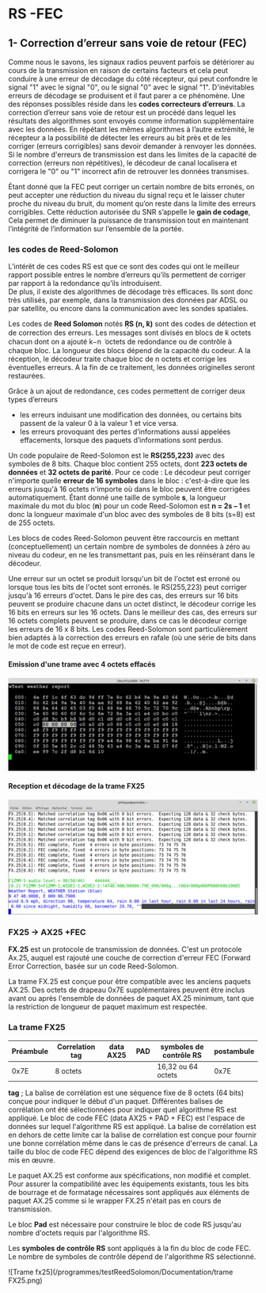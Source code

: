 ﻿# RS -FEC 

## 1- **Correction d’erreur sans voie de retour (FEC)**

Comme nous le savons, les signaux radios peuvent parfois se détériorer au cours de la transmission en raison de certains facteurs et cela peut conduire à une erreur de décodage du côté récepteur, qui peut confondre le signal "1" avec le signal "0", ou le signal "0" avec le signal "1". D'inévitables erreurs de décodage  se  produisent   et  il  faut  parer  a  ce  phénomène.  Une  des  réponses possibles réside dans les **codes correcteurs d’erreurs**.
La correction d’erreur sans voie de retour est un procédé dans lequel les résultats des algorithmes sont envoyés comme information supplémentaire avec les données. En répétant les mêmes algorithmes à l’autre extrémité, le récepteur a la possibilité de détecter les erreurs au bit près et de les corriger (erreurs corrigibles) sans devoir demander à renvoyer les données.
Si le nombre d'erreurs de transmission est dans les limites de la capacité de correction (erreurs non répétitives), le décodeur de canal localisera et corrigera le "0" ou "1" incorrect afin de retrouver les données transmises.

Étant donné  que la FEC peut corriger un certain nombre de bits erronés, on peut accepter une réduction du niveau du signal reçu et le laisser chuter proche du niveau du bruit, du moment qu’on reste dans la limite des erreurs corrigibles. Cette réduction autorisée du SNR s’appelle le **gain de codage**, Cela permet de  diminuer la puissance de transmission tout en maintenant l’intégrité de l’information sur l’ensemble de la portée. 


### les  codes de Reed-Solomon
L’intérêt  de  ces  codes  RS est  que  ce  sont  des  codes  qui ont le meilleur rapport possible entres le nombre d’erreurs  qu’ils permettent de corriger par rapport à la redondance qu’ils introduisent.  
De  plus,  il  existe  des  algorithmes  de  décodage  très  efficaces.  Ils  sont  donc  très utilisés, par exemple, dans la transmission des données par ADSL ou par satellite, ou encore dans  la communication avec les sondes spatiales.

Les codes de **Reed Solomon** notés ܴܵ**RS (n, ݇k)** sont des codes de détection et de correction des erreurs.  Les messages sont divisés en blocs de ݇k octets chacun dont on a ajouté  k−n ݇ octets de redondance ou de contrôle à chaque bloc. La longueur des blocs dépend de la capacité du codeur. A la réception, le décodeur traite chaque bloc de n octets et corrige les éventuelles erreurs. A la fin de ce traitement, les données originelles seront restaurées. 

Grâce à un ajout de redondance, ces codes permettent de corriger deux types d’erreurs

 - les erreurs induisant une modification des données, ou certains bits passent de la valeur 0 à la valeur 1 et vice versa.
 - les erreurs provoquant des pertes d’informations aussi appelées effacements, lorsque des paquets d’informations sont perdus.

Un code populaire de Reed-Solomon est le **RS(255,223)** avec des symboles de 8 bits. Chaque bloc contient 255 octets, dont **223 octets de données** et **32 octets de parité**. Pour ce code :
Le décodeur peut corriger n'importe quelle **erreur de 16 symboles** dans le bloc : c'est-à-dire que les erreurs jusqu'à 16 octets n'importe où dans le bloc peuvent être corrigées automatiquement.
Étant donné une taille de symbole **s**, la longueur maximale du mot du bloc (**n**) pour un code Reed-Solomon est **n = 2s – 1**  et donc la longueur maximale d'un bloc avec des symboles de 8 bits (s=8) est de 255 octets.

Les blocs de codes Reed-Solomon peuvent être raccourcis en mettant (conceptuellement) un certain nombre de symboles de données à zéro au niveau du codeur, en ne les transmettant pas, puis en les réinsérant dans le décodeur.

Une erreur sur un octet se produit lorsqu'un bit de l'octet est erroné ou lorsque tous les bits de l'octet sont erronés. le RS(255,223) peut corriger jusqu'à 16 erreurs d'octet. Dans le pire des cas, des erreurs sur 16 bits peuvent se produire chacune dans un octet distinct, le décodeur corrige les 16 bits en erreurs sur les 16 octets. Dans le meilleur des cas, des erreurs sur 16 octets complets peuvent se produire, dans ce cas le décodeur corrige les erreurs de 16 x 8 bits. Les codes Reed-Solomon sont particulièrement bien adaptés à la correction des erreurs en rafale (où une série de bits dans le mot de code est reçue en erreur).

#### Emission d'une trame avec 4 octets effacés
![Emission avec 4 octets en erreur](/programmes/testReedSolomon/Documentation/buffer_emi.png)
#### Reception et décodage de la trame FX25 
![Reception avec 4 octets en erreur](/programmes/testReedSolomon/Documentation/direwolf_with_4_errors.png)

### FX25 -> AX25 +FEC
**FX.25** est un protocole de transmission de données. C'est un protocole Ax.25, auquel est rajouté une couche de correction d'erreur  FEC (Forward Error Correction, basée sur un code  Reed-Solomon.

La trame FX.25 est conçue pour être compatible avec les anciens paquets AX.25. Des octets de drapeau 0x7E supplémentaires peuvent être inclus avant ou après l'ensemble de données de paquet AX.25 minimum, tant que la restriction de longueur de paquet maximum est respectée.

### La trame FX25
|Préambule| Correlation tag | data AX25 | PAD | symboles de contrôle RS | postambule |
|--|--|--|--|--|--|
|0x7E  | 8 octets |  | | 16,32 ou 64 octets | 0x7E

**tag**  ; La balise de corrélation est une séquence fixe de 8 octets (64 bits) conçue pour indiquer le début d'un paquet. Différentes balises de corrélation ont été sélectionnées pour indiquer quel algorithme RS est appliqué.
Le bloc de code FEC (data AX25  + PAD + FEC) est l'espace de données sur lequel l'algorithme RS est appliqué. La balise de corrélation est en dehors de cette limite car la balise de corrélation est conçue pour fournir une bonne corrélation même dans le  cas de présence d'erreurs de canal. La taille du bloc de code FEC dépend des exigences de bloc de l'algorithme RS mis en œuvre.

Le paquet AX.25 est conforme aux spécifications, non modifié et complet. Pour assurer la compatibilité avec les équipements existants, tous les bits de bourrage et de formatage nécessaires sont appliqués aux éléments de paquet AX.25 comme si le wrapper FX.25 n'était pas en cours de transmission.

Le bloc **Pad** est nécessaire pour construire le bloc de code RS jusqu'au nombre d'octets requis par l'algorithme RS.

Les **symboles de contrôle RS** sont appliqués à la fin du bloc de code FEC. Le nombre de symboles de contrôle  dépend de l'algorithme RS sélectionné.


![Trame fx25](/programmes/testReedSolomon/Documentation/trame FX25.png)
